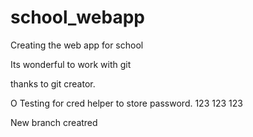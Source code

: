 # school_webapp

Creating the web app for school

Its wonderful to work with git

thanks to git creator.

O Testing for cred helper to store password.
123 123 123


New branch creatred
